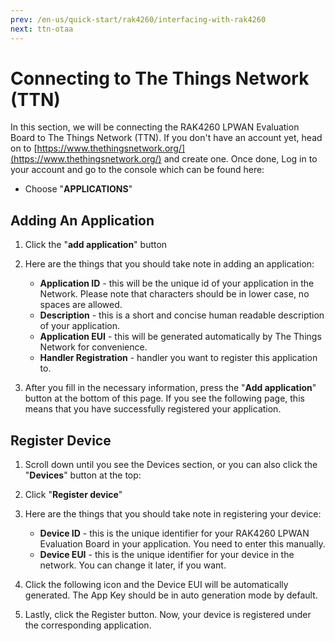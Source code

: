 ```yaml
---
prev: /en-us/quick-start/rak4260/interfacing-with-rak4260
next: ttn-otaa
---
```

# Connecting to The Things Network (TTN)

In this section, we will be connecting the RAK4260 LPWAN Evaluation Board to The Things Network (TTN). If you don't have an account yet, head on to [https://www.thethingsnetwork.org/](https://www.thethingsnetwork.org/) and create one. Once done, Log in to your account and go to the console which can be found here:

<rk-img
  src="/assets/images/quick-start-guide/rak4260/5ttn/ttn-homepage.png"
  width="100%"
  figure-number="1"
  caption="The Things Network Home Page"
/>

<rk-img
  src="/assets/images/quick-start-guide/rak4260/5ttn/ttn-console-page.png"
  width="100%"
  figure-number="2"
  caption="TTN Console Page"
/>

* Choose "**APPLICATIONS**"

<rk-img
  src="/assets/images/quick-start-guide/rak4260/5ttn/application-page.png"
  width="100%"
  figure-number="3"
  caption="Application Page"
/>

## Adding An Application

1. Click the "**add application**" button

<rk-img
  src="/assets/images/quick-start-guide/rak4260/5ttn/add-application.png"
  width="100%"
  figure-number="4"
  caption="Application Page"
/>


2. Here are the things that you should take note in adding an application:
    * **Application ID** - this will be the unique id of your application in the Network. Please note that characters should be in lower case, no spaces are allowed.
    * **Description** - this is a short and concise human readable description of your application.
    * **Application EUI** - this will be generated automatically by The Things Network for convenience.
    * **Handler Registration** - handler you want to register this application to.

3. After you fill in the necessary information, press the "**Add application**" button at the bottom of this page. If you see the following page, this means that you have successfully registered your application.

<rk-img
  src="/assets/images/quick-start-guide/rak4260/5ttn/application-overview.png"
  width="100%"
  figure-number="5"
  caption="Application Overview"
/>

## Register Device

1. Scroll down until you see the Devices section, or you can also click the "**Devices**" button at the top:

<rk-img
  src="/assets/images/quick-start-guide/rak4260/5ttn/device-section.png"
  width="100%"
  figure-number="6"
  caption="Device Section"
/>

2. Click "**Register device**"

<rk-img
  src="/assets/images/quick-start-guide/rak4260/5ttn/add-device.png"
  width="100%"
  figure-number="7"
  caption="Add your Device"
/>

3. Here are the things that you should take note in registering your device:
    * **Device ID** - this is the unique identifier for your RAK4260 LPWAN Evaluation Board in your application. You need to enter this manually.
    * **Device EUI** - this is the unique identifier for your device in the network. You can change it later, if you want.

4. Click the following icon and the Device EUI will be automatically generated. The App Key should be in auto generation mode by default.

5. Lastly, click the Register button. Now, your device is registered under the corresponding application.

<rk-img
  src="/assets/images/quick-start-guide/rak4260/5ttn/add-device.png"
  width="100%"
  figure-number="8"
  caption="Device Overview"
/>


